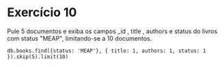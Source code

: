 # Exercício 10

Pule 5 documentos e exiba os campos _id , title , authors e status do livros com status "MEAP", limitando-se a 10 documentos.

```
db.books.find({status: 'MEAP'}, { title: 1, authors: 1, status: 1 }).skip(5).limit(10)
```